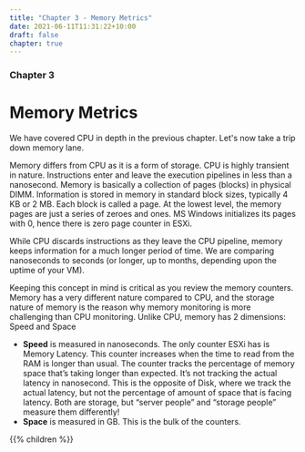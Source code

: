 ```yaml
---
title: "Chapter 3 - Memory Metrics"
date: 2021-06-11T11:31:22+10:00
draft: false
chapter: true
---
```


### Chapter 3

# Memory Metrics

We have covered CPU in depth in the previous chapter. Let's now take a trip down memory lane.

Memory differs from CPU as it is a form of storage. CPU is highly transient in nature. Instructions enter and leave the execution pipelines in less than a nanosecond. Memory is basically a collection of pages (blocks) in physical DIMM. Information is stored in memory in standard block sizes, typically 4 KB or 2 MB. Each block is called a page. At the lowest level, the memory pages are just a series of zeroes and ones. MS Windows initializes its pages with 0, hence there is zero page counter in ESXi.

While CPU discards instructions as they leave the CPU pipeline, memory keeps information for a much longer period of time. We are comparing nanoseconds to seconds (or longer, up to months, depending upon the uptime of your VM).

Keeping this concept in mind is critical as you review the memory counters. Memory has a very different nature compared to CPU, and the storage nature of memory is the reason why memory monitoring is more challenging than CPU monitoring. Unlike CPU, memory has 2 dimensions: Speed and Space

- **Speed** is measured in nanoseconds. The only counter ESXi has is Memory Latency. This counter increases when the time to read from the RAM is longer than usual. The counter tracks the percentage of memory space that’s taking longer than expected. It’s not tracking the actual latency in nanosecond. This is the opposite of Disk, where we track the actual latency, but not the percentage of amount of space that is facing latency. Both are storage, but “server people” and “storage people” measure them differently!
- **Space** is measured in GB. This is the bulk of the counters.

{{% children %}}